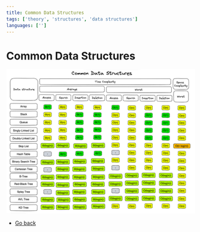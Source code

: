 ```yaml
---
title: Common Data Structures
tags: ['theory', 'structures', 'data structures']
languages: ['']
---
```

# Common Data Structures

![Common Data Structures](https://raw.githubusercontent.com/AndersDeath/holy-theory/main/images/common-data-structures.png)


* [Go back](../readme.md)